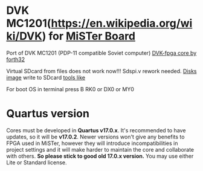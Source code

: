 # DVK MC1201(https://en.wikipedia.org/wiki/DVK) for [MiSTer Board](https://github.com/MiSTer-devel/Main_MiSTer/wiki)

Port of DVK MC1201 (PDP-11 compatible Soviet computer) [DVK-fpga core by forth32](https://github.com/forth32/dvk-fpga)

Virtual SDcard from files does not work now!!! Sdspi.v rework needed.
[Disks image](https://github.com/xolod79/MC1201/blob/master/disk/initdisk.7z) write to SDcard [tools like](https://sourceforge.net/projects/win32diskimager/)

For boot OS in terminal press
B
RK0
or
DX0
or
MY0

# Quartus version
Cores must be developed in **Quartus v17.0.x**. It's recommended to have updates, so it will be **v17.0.2**. Newer versions won't give any benefits to FPGA used in MiSTer, however they will introduce incompatibilities in project settings and it will make harder to maintain the core and collaborate with others. **So please stick to good old 17.0.x version.** You may use either Lite or Standard license.

